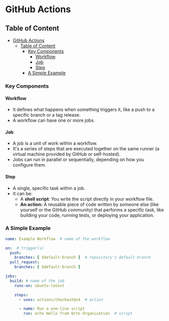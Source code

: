# GitHub Actions

## Table of Content

- [GitHub Actions](#github-actions)
  - [Table of Content](#table-of-content)
    - [Key Components](#key-components)
      - [Workflow](#workflow)
      - [Job](#job)
      - [Step](#step)
    - [A Simple Example](#a-simple-example)

### Key Components

#### Workflow

- It defines what happens when something triggers it, like a push to a specific branch or a tag release.
- A workflow can have one or more jobs.

#### Job

- A job is a unit of work within a workflow.
- It's a series of steps that are executed together on the same runner (a virtual machine provided by GitHub or self-hosted).
- Jobs can run in parallel or sequentially, depending on how you configure them.

#### Step

- A single, specific task within a job.
- It can be:
  - A **shell script**: You write the script directly in your workflow file.
  - **An action:** A reusable piece of code written by someone else (like yourself or the GitHub community) that performs a specific task, like building your code, running tests, or deploying your application.

### A Simple Example

```yaml
name: Example Workflow  # name of the workflow

on:  # trigger(s)
  push:
    branches: [ $default-branch ]  # repository's default branch
  pull_request:
    branches: [ $default-branch ]

jobs:
  build: # name of the job
    runs-on: ubuntu-latest

    steps:
      - uses: actions/checkout@v4  # action

      - name: Run a one-line script
        run: echo Hello from Octo Organization  # script

```
